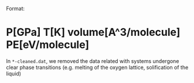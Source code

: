 Format:

# P[GPa] T[K] volume[A^3/molecule] PE[eV/molecule]

In `*-cleaned.dat`, we removed the data related with systems undergone clear phase transitions (e.g. melting of the oxygen lattice, solification of the liquid)
